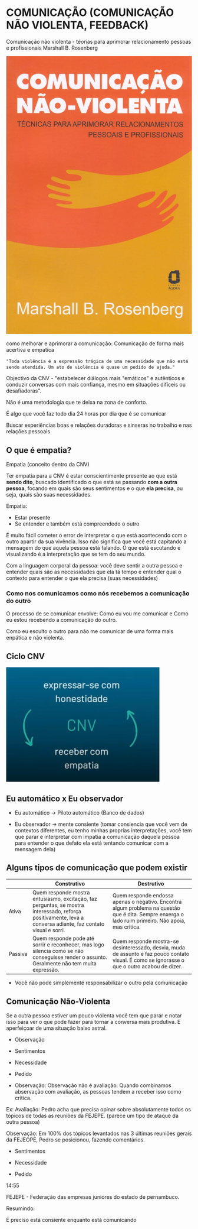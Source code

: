 # COMUNICAÇÃO (COMUNICAÇÃO NÃO VIOLENTA, FEEDBACK)

Comunicação não violenta - téorias para aprimorar relacionamento pessoas e profissionais
Marshall B. Rosenberg

<img src=".assets/img.jpg">

como melhorar e aprimorar a comunicação:
Comunicação de forma mais acertiva e empatica

```
"Toda violência é a expressão trágica de uma necessidade que não está sendo atendida. Um ato de violência é quase um pedido de ajuda."
```

Objectivo da CNV - "estabelecer diálogos mais "emáticos" e autênticos e conduzir conversas com mais confiança, mesmo em situações difíceis ou desafiadoras".

Não é uma metodologia que te deixa na zona de conforto.

É algo que você faz todo dia 24 horas por dia que é se comunicar

Buscar experiências boas e relações duradoras e sinseras no trabalho e nas relações pessoais


## O que é empatia?

Empatia (conceito dentro da CNV)

Ter empatia para a CNV é estar conscientimente presente ao que está **sendo dito**, buscado identificado o que está se passando **com a outra pessoa**, focando em quais são seus sentimentos e o que **ela precisa**, ou seja, quais são suas necessidades.

Empatia: 
+ Estar presente
+ Se entender e também está compreendedo o outro


É muito fácil cometer o error de interpretar o que está acontecendo com o outro apartir da sua vivência.
Isso não significa que você está capitando a mensagem do que aquela pessoa está falando. O que está escutando e visualizando é a interpretação que se tem do seu mundo.


Com a linguagem corporal da pessoa: você deve sentir a outra pessoa e entender quais são as necessidades que ela tá tempo e entender qual o contexto para entender o que ela precisa (suas necessidades)


### Como **nos** comunicamos como nós recebemos a comunicação do **outro**

O processo de se comunicar envolve: Como eu vou me comunicar e Como eu estou recebendo a comunicação do outro.

Como eu esculto o outro para não me comunicar de uma forma mais enpática e não violenta.

## Ciclo CNV

<img src=".assets/img2.jpg">

## Eu automático x Eu observador

- Eu automático -> Piloto automático (Banco de dados)

- Eu observador -> mente consiente (tomar consiencia que você vem de contextos diferentes, eu tenho minhas proprías interpretações, você tem que parar e interpretar com impatia a comunicação daquela pessoa para entender o que defato ela está tentando comunicar com a mensagem dela)

## Alguns tipos de comunicação que podem existir

|  | Construtivo | Destrutivo |
| ------------- | ------------- | ------------- |  
| Ativa  | Quem responde mostra entusiasmo, excitação, faz perguntas, se mostra interessado, reforça positivamente, leva a conversa adiante, faz contato visual e sorri.  | Quem responde endossa apenas o negativo. Encontra algum problema na questão que é dita. Sempre enxerga o lado ruim primeiro. Não apoia, mas critica.|
| Passiva  | Quem responde pode até sorrir e reconhecer, mas logo silencia como se não conseguisse render o assunto. Geralmente não tem muita expressão.  | Quem responde mostra-se desinteressado, desvia, muda de assunto e faz pouco contato visual. É como se ignorasse o que o outro acabou de dizer. |

- Você não pode simplemente responsabilizar o outro pela comunicação

## Comunicação Não-Violenta

Se a outra pessoa estiver um pouco violenta você tem que parar e notar isso para ver o que pode fazer para tornar a conversa mais produtiva. E aperfeiçoar de uma situação baixo astral.

- Observação
  
- Sentimentos

- Necessidade

- Pedido


- Observação:
  Observação não é avaliação: Quando combinamos abservação com avaliação, as pessoas tendem a receber isso como critica.

Ex:
Avaliação:
Pedro acha que precisa opinar sobre absolutamente todos os tópicos de todas as reuniões da FEJEPE. (parece um tipo de ataque da outra pessoa)

Observação:
Em 100% dos tópicos levantados nas 3 últimas reuniões gerais da FEJEOPE, Pedro se posicionou, fazendo comentários.

- Sentimentos

- Necessidade

- Pedido

14:55

FEJEPE - Federação das empresas juniores do estado de pernambuco.

Resumindo:

É preciso está consiente enquanto está comunicando
